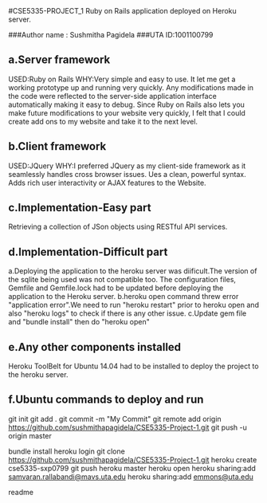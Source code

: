 <snippet>
  <content>
#CSE5335-PROJECT_1
Ruby on Rails application deployed on Heroku server.

###Author name : Sushmitha Pagidela
###UTA ID:1001100799

## a.Server framework
USED:Ruby on Rails
WHY:Very simple and easy to use. It let me get a working prototype up and running very quickly. Any modifications made in the code were reflected to the server-side application interface automatically making it easy to debug. Since Ruby on Rails also lets you make future modifications to your website very quickly, I felt that I could create add ons to my website and take it to the next level.

## b.Client framework
USED:JQuery
WHY:I preferred JQuery as my client-side framework as it seamlessly handles cross browser issues. 
Ues a clean, powerful syntax.
Adds rich user interactivity or AJAX features to the Website. 

## c.Implementation-Easy part
Retrieving a collection of JSon objects using RESTful API services. 

## d.Implementation-Difficult part
a.Deploying the application to the heroku server was diificult.The version of the sqlite being used was not compatible too. The configuration files, Gemfile and Gemfile.lock had to be updated before deploying the application to the Heroku server.
b.heroku open command threw error "application error".We need to run "heroku restart" prior to heroku open and also "heroku logs" to check if there is any other issue.
c.Update gem file and "bundle install" then do "heroku open" 

## e.Any other components installed
Heroku ToolBelt for Ubuntu 14.04 had to be installed to deploy the project to the heroku server. 


## f.Ubuntu commands to deploy and run
git init
git add .
git commit -m "My Commit"
git remote add origin https://github.com/sushmithapagidela/CSE5335-Project-1.git
git push -u origin master

bundle install
heroku login
git clone https://github.com/sushmithapagidela/CSE5335-Project-1.git
heroku create cse5335-sxp0799
git push heroku master
heroku open
heroku sharing:add samvaran.rallabandi@mavs.uta.edu 
heroku sharing:add emmons@uta.edu

</content>
  <tabTrigger>readme</tabTrigger>
</snippet>
